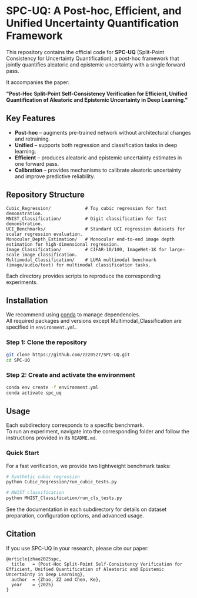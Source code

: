 # SPC-UQ: A Post-hoc, Efficient, and Unified Uncertainty Quantification Framework

This repository contains the official code for **SPC-UQ** (Split-Point Consistency for Uncertainty Quantification), a post-hoc framework that jointly quantifies aleatoric and epistemic uncertainty with a single forward pass.

It accompanies the paper:

**"Post-Hoc Split-Point Self-Consistency Verification for Efficient, Unified Quantification of Aleatoric and Epistemic Uncertainty in Deep Learning."**

## Key Features

- **Post-hoc** – augments pre-trained network without architectural changes and retraining.
- **Unified** – supports both regression and classification tasks in deep learning.  
- **Efficient** – produces aleatoric and epistemic uncertainty estimates in one forward pass.
- **Calibration** – provides mechanisms to calibrate aleatoric uncertainty and improve predictive reliability. 

## Repository Structure

```
Cubic_Regression/             # Toy cubic regression for fast demonstration.
MNIST_Classification/         # Digit classification for fast demonstration.
UCI_Benchmarks/               # Standard UCI regression datasets for scalar regression evaluation.
Monocular_Depth_Estimation/   # Monocular end-to-end image depth estimation for high-dimensional regression.
Image_Classification/         # CIFAR-10/100, ImageNet-1K for large-scale image classification.
Multimodal_Classification/    # LUMA multimodal benchmark (image/audio/text) for multimodal classification tasks.
```

Each directory provides scripts to reproduce the corresponding experiments.

## Installation

We recommend using [conda](https://docs.conda.io/en/latest/) to manage dependencies.  
All required packages and versions except Multimodal_Classification are specified in `environment.yml`.

### Step 1: Clone the repository
```bash
git clone https://github.com/zzz0527/SPC-UQ.git
cd SPC-UQ
```
### Step 2: Create and activate the environment
```bash
conda env create -f environment.yml
conda activate spc_uq
```

## Usage

Each subdirectory corresponds to a specific benchmark.  
To run an experiment, navigate into the corresponding folder and follow the instructions provided in its `README.md`.  

### Quick Start
For a fast verification, we provide two lightweight benchmark tasks:

```bash
# Synthetic cubic regression
python Cubic_Regression/run_cubic_tests.py

# MNIST classification
python MNIST_Classification/run_cls_tests.py
```

See the documentation in each subdirectory for details on dataset preparation, configuration options, and advanced usage.

## Citation

If you use SPC-UQ in your research, please cite our paper:

```
@article{zhao2025spc,
  title   = {Post-Hoc Split-Point Self-Consistency Verification for Efficient, Unified Quantification of Aleatoric and Epistemic Uncertainty in Deep Learning},
  author  = {Zhao, ZZ and Chen, Ke},
  year    = {2025}
}
```
